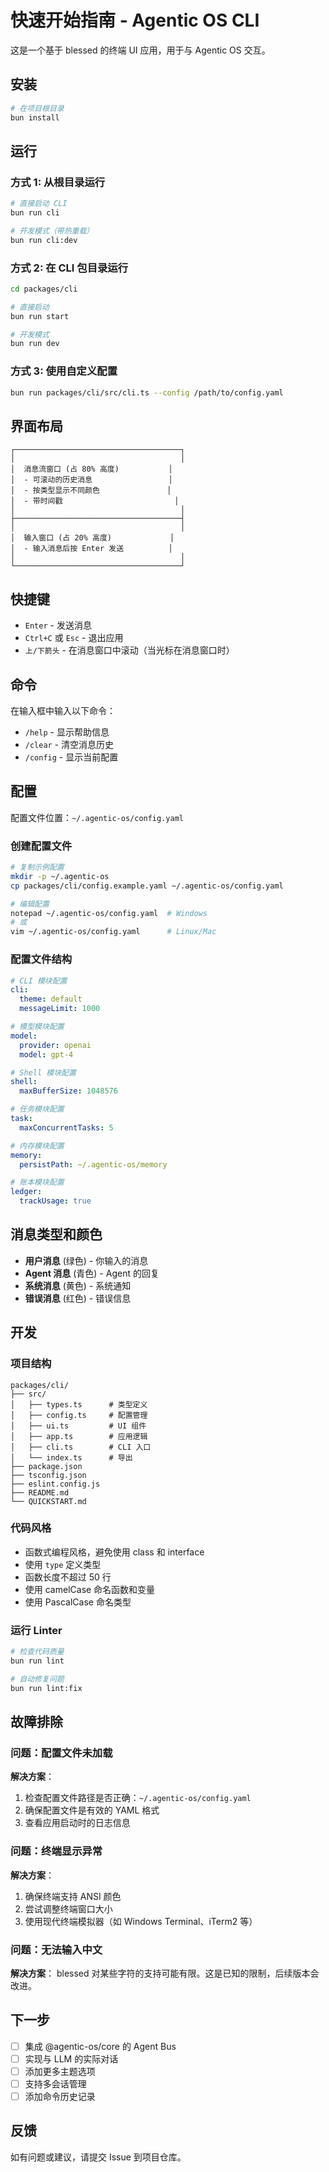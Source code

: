 # 快速开始指南 - Agentic OS CLI

这是一个基于 blessed 的终端 UI 应用，用于与 Agentic OS 交互。

## 安装

```bash
# 在项目根目录
bun install
```

## 运行

### 方式 1: 从根目录运行

```bash
# 直接启动 CLI
bun run cli

# 开发模式（带热重载）
bun run cli:dev
```

### 方式 2: 在 CLI 包目录运行

```bash
cd packages/cli

# 直接启动
bun run start

# 开发模式
bun run dev
```

### 方式 3: 使用自定义配置

```bash
bun run packages/cli/src/cli.ts --config /path/to/config.yaml
```

## 界面布局

```
┌─────────────────────────────────────┐
│                                     │
│  消息流窗口 (占 80% 高度)           │
│  - 可滚动的历史消息                 │
│  - 按类型显示不同颜色               │
│  - 带时间戳                         │
│                                     │
├─────────────────────────────────────┤
│                                     │
│  输入窗口 (占 20% 高度)             │
│  - 输入消息后按 Enter 发送          │
│                                     │
└─────────────────────────────────────┘
```

## 快捷键

- `Enter` - 发送消息
- `Ctrl+C` 或 `Esc` - 退出应用
- `上/下箭头` - 在消息窗口中滚动（当光标在消息窗口时）

## 命令

在输入框中输入以下命令：

- `/help` - 显示帮助信息
- `/clear` - 清空消息历史
- `/config` - 显示当前配置

## 配置

配置文件位置：`~/.agentic-os/config.yaml`

### 创建配置文件

```bash
# 复制示例配置
mkdir -p ~/.agentic-os
cp packages/cli/config.example.yaml ~/.agentic-os/config.yaml

# 编辑配置
notepad ~/.agentic-os/config.yaml  # Windows
# 或
vim ~/.agentic-os/config.yaml      # Linux/Mac
```

### 配置文件结构

```yaml
# CLI 模块配置
cli:
  theme: default
  messageLimit: 1000

# 模型模块配置
model:
  provider: openai
  model: gpt-4

# Shell 模块配置
shell:
  maxBufferSize: 1048576

# 任务模块配置
task:
  maxConcurrentTasks: 5

# 内存模块配置
memory:
  persistPath: ~/.agentic-os/memory

# 账本模块配置
ledger:
  trackUsage: true
```

## 消息类型和颜色

- **用户消息** (绿色) - 你输入的消息
- **Agent 消息** (青色) - Agent 的回复
- **系统消息** (黄色) - 系统通知
- **错误消息** (红色) - 错误信息

## 开发

### 项目结构

```
packages/cli/
├── src/
│   ├── types.ts      # 类型定义
│   ├── config.ts     # 配置管理
│   ├── ui.ts         # UI 组件
│   ├── app.ts        # 应用逻辑
│   ├── cli.ts        # CLI 入口
│   └── index.ts      # 导出
├── package.json
├── tsconfig.json
├── eslint.config.js
├── README.md
└── QUICKSTART.md
```

### 代码风格

- 函数式编程风格，避免使用 class 和 interface
- 使用 `type` 定义类型
- 函数长度不超过 50 行
- 使用 camelCase 命名函数和变量
- 使用 PascalCase 命名类型

### 运行 Linter

```bash
# 检查代码质量
bun run lint

# 自动修复问题
bun run lint:fix
```

## 故障排除

### 问题：配置文件未加载

**解决方案**：
1. 检查配置文件路径是否正确：`~/.agentic-os/config.yaml`
2. 确保配置文件是有效的 YAML 格式
3. 查看应用启动时的日志信息

### 问题：终端显示异常

**解决方案**：
1. 确保终端支持 ANSI 颜色
2. 尝试调整终端窗口大小
3. 使用现代终端模拟器（如 Windows Terminal、iTerm2 等）

### 问题：无法输入中文

**解决方案**：
blessed 对某些字符的支持可能有限。这是已知的限制，后续版本会改进。

## 下一步

- [ ] 集成 @agentic-os/core 的 Agent Bus
- [ ] 实现与 LLM 的实际对话
- [ ] 添加更多主题选项
- [ ] 支持多会话管理
- [ ] 添加命令历史记录

## 反馈

如有问题或建议，请提交 Issue 到项目仓库。

